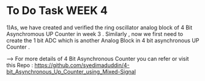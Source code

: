 # To Do Task WEEK 4

1)As, we have created and verified the ring oscillator analog block of 4 Bit Asynchromous UP Counter in week 3 . Similarly , now we first need to create the 1 bit ADC which is another Analog Block in 4 bit asynchronous UP Counter . 

--> For more details of 4 Bit Asynchronous Counter you can refer or visit this Repo  : https://github.com/syedimaduddin/4-bit_Asynchronous_Up_Counter_using_Mixed-Signal

